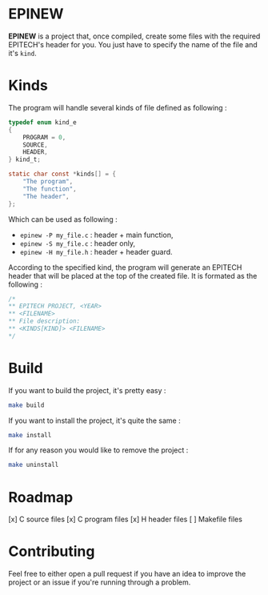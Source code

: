 # EPINEW
**EPINEW** is a project that, once compiled, create some files with the required EPITECH's header for you. You just have to specify the name of the file and it's ``kind``.

# Kinds
The program will handle several kinds of file defined as following :
```c
typedef enum kind_e
{
    PROGRAM = 0,
    SOURCE,
    HEADER,
} kind_t;

static char const *kinds[] = {
    "The program",
    "The function",
    "The header",
};
```

Which can be used as following :
- ``epinew -P my_file.c`` : header + main function,
- ``epinew -S my_file.c`` : header only,
- ``epinew -H my_file.h`` : header + header guard.

According to the specified kind, the program will generate an EPITECH header that will be placed at the top of the created file. It is formated as the following :
```c
/*
** EPITECH PROJECT, <YEAR>
** <FILENAME>
** File description:
** <KINDS[KIND]> <FILENAME>
*/
```

# Build
If you want to build the project, it's pretty easy :
```bash
make build
```

If you want to install the project, it's quite the same :
```bash
make install
```

If for any reason you would like to remove the project :
```bash
make uninstall
```

# Roadmap
[x] C source files
[x] C program files
[x] H header files
[ ] Makefile files

# Contributing
Feel free to either open a pull request if you have an idea to improve the project or an issue if you're running through a problem.